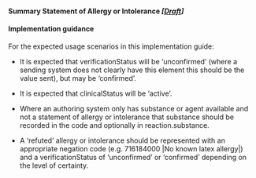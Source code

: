#### Summary Statement of Allergy or Intolerance *[[Draft](http://hl7.org/fhir/stu3/valueset-publication-status.html)]*

#### Implementation guidance

For the expected usage scenarios in this implementation guide:

* It is expected that verificationStatus will be ‘unconfirmed’ (where a sending system does not clearly have this element this should be the value sent), but may be ‘confirmed’.

* It is expected that clinicalStatus will be ‘active’.

* Where an authoring system only has substance or agent available and not a statement of allergy or intolerance that substance should be recorded in the code and optionally in reaction.substance.

*  A ‘refuted’ allergy or intolerance should be represented with an appropriate negation code (e.g. 716184000 \|No known latex allergy\|) and a verificationStatus of ‘unconfirmed’ or ‘confirmed’ depending on the level of certainty.

